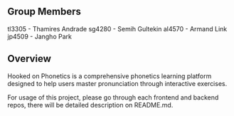 ## Group Members
tl3305 - Thamires Andrade
sg4280 - Semih Gultekin
al4570 - Armand Link
jp4509 - Jangho Park

## Overview

Hooked on Phonetics is a comprehensive phonetics learning platform designed to help users master pronunciation through interactive exercises.

For usage of this project, please go through each frontend and backend repos, there will be detailed description on README.md.

